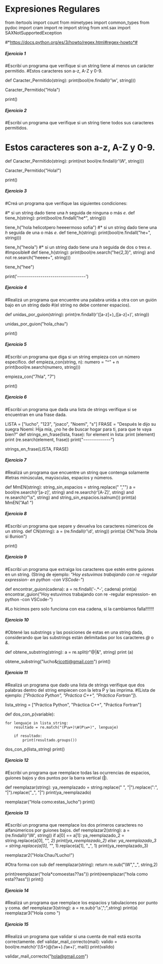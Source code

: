 # **Expresiones Regulares**
from itertools import count
from mimetypes import common_types
from pydoc import cram
import re
import string
from xml.sax import SAXNotSupportedException 

#*https://docs.python.org/es/3/howto/regex.html#regex-howto*#

##### **Ejercicio 1**
#Escribí un programa que verifique si un string tiene al menos un carácter permitido. 
#Estos caracteres son a-z, A-Z y 0-9.

def Caracter_Permitido(string):
    print(bool(re.findall(r'\w', string)))

Caracter_Permitido("Hola")

print()

##### **Ejercicio 2**

#Escribí un programa que verifique si un string tiene todos sus caracteres permitidos.
# Estos caracteres son a-z, A-Z y 0-9.

def Caracter_Permitido(string):
    print(not bool(re.findall(r'\W', string)))

Caracter_Permitido("Hola!")

print()

##### **Ejercicio 3**
#Creá un programa que verifique las siguientes condiciones:
    
#* si un string dado tiene una _h_ seguida de ninguna o más _e_.
def tiene_h(string):
    print(bool(re.findall("he*", string)))

tiene_h("hola helicotpero heeeermoso sofia")
#* si un string dado tiene una _h_ seguida de una o más _e_.
def tiene_h(string):
    print(bool(re.findall("he+", string)))

tiene_h("heola")
#* si un string dado tiene una _h_ seguida de dos o tres _e_. #Imposible#
def tiene_h(string):
    print(bool(re.search("he{2,3}", string) and not re.search("heeee+", string)))

tiene_h("hee")

print('-----------------------------------')
##### **Ejercicio 4**
#Realizá un programa que encuentre una palabra unida a otra con un guión bajo en un string dado
#(el string no debe contener espacios).

def unidas_por_guion(string):
    print(re.findall(r'([a-z]+)_([a-z]+)', string))

unidas_por_guion("hola_chau")

print()
##### **Ejercicio 5**
#Escribí un programa que diga si un string empieza con un número específico.
def empieza_con(string, n):
    numero = "^" + n 
    print(bool(re.search(numero, string))) 

empieza_con("7hla", "7")

print()
##### **Ejercicio 6**
#Escribí un programa que dada una lista de strings verifique si se encuentran en una frase dada.


LISTA = ["lucho", "123", "joaco", "Noemí", "s"]
FRASE = "Después le dijo su suegra Noemí: Hija mía, ¿no he de buscar hogar para ti, para que te vaya bien?"
def strings_en_frase(lista, frase):
    for element in lista:
        print (element)
        print (re.search(element, frase))
        print("--------------")
        

strings_en_frase(LISTA, FRASE)
    

##### **Ejercicio 7**
#Realizá un programa que encuentre un string que contenga solamente
#letras minúsculas, mayúsculas, espacios y números.

def MmEN(string):
    string_sin_espacios = string.replace(" ","")
    a = bool(re.search(r'[a-z]', string) and re.search(r'[A-Z]', string) and re.search(r"\s", string) and string_sin_espacios.isalnum())
    print(a)
MmEN("Aa1 ")

##### **Ejercicio 8**
#Escribí un programa que separe y devuelva los caracteres númericos de un string.
def CN(string):
    a = (re.findall(r'\d', string))
    print(a)
CN("hola 3hola si 8union")

print()
##### **Ejercicio 9**
#Escribí un programa que extraiga los caracteres que estén entre guiones en un string. (String de ejemplo: _"Hoy estuvimos trabajando con re -regular expression- en python -con VSCode-"_)

def encontrar_guion(cadena):
    a = re.findall('-.*-', cadena)
    print(a)
encontrar_guion("Hoy estuvimos trabajando con re -regular expression- en python -con VSCode-")

#Lo hicimos pero solo funciona con esa cadena, si la cambiamos falla!!!!!!!

##### **Ejercicio 10**
#Obtené las substrings y las posiciones de estas en una string dada, considerando que las substrings están delimitadas por los caracteres _@_ o _&_.

def obtene_substring(string):
    a = re.split(r"@|&", string)
    print (a)
    
obtene_substring("lucho&ricotti@gmail.com")
print()

##### **Ejercicio 11**
#Realizá un programa que dado una lista de strings verifique que dos palabras dentro del string empiecen con la letra P y las imprima.
#(Lista de ejemplo: _["Práctica Python", "Práctica C++", "Práctica Fortran"]_).

lista_string = ["Práctica Python", "Práctica C++", "Práctica Fortran"]

def dos_con_p(variable):

    for lenguaje in lista_string:
        resultado = re.match("(P\w+)\W(P\w+)", lenguaje)

        if resultado:
            print(resultado.groups())

dos_con_p(lista_string)
print()
##### **Ejercicio 12**
#Escribí un programa que reemplace todas las ocurrencias de espacios, guiones bajos y dos puntos por la barra vertical (**|**).

def reemplazar(string):
    ya_reemplazado = string.replace(" ", "|").replace(":", "|").replace("_", "|")
    print(ya_reemplazado)

reemplazar("Hola como:estas_lucho")
print()
##### **Ejercicio 13**
#Escribí un programa que reemplace los dos primeros caracteres no alfanúmericos por guiones bajos.
def reemplazar2(string):
    a = (re.findall(r'\W', string))
    if a[0] == a[1]:
        ya_reemplazado_2 = string.replace(a[0], "_", 2)
        print(ya_reemplazado_2)
    else:
         ya_reemplazado_3 = string.replace(a[0], "_", 1).replace(a[1], "_", 1)
         print(ya_reemplazado_3)

reemplazar2("Hola:Chau?Lucho!")

#Otra forma con sub
def reemplazar(string):
    return re.sub("\W","_", string,2)

print(reemplazar("hola*comoestas??as"))
print(reemplazar("hola como esta??ass"))
print()
##### **Ejercicio 14**
#Realizá un programa que reemplace los espacios y tabulaciones por punto y coma.
def reemplazar3(string):
    a = re.sub(r'\s',";",string)
    print(a)
reemplazar3("Hola como   ")
##### **Ejercicio 15**
#Realizá un programa que validar si una cuenta de mail está escrita correctamente.
def validar_mail_correcto(mail):
     valido = bool(re.match(r'(\S+)@(\w+)\.(\w+)', mail))
     print(valido)

validar_mail_correcto("hola@gmail.com")